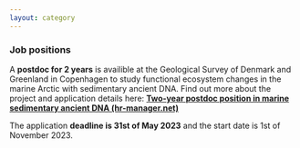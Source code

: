 ```yaml
---
layout: category
---
```


<div class="intro">
<h3 class="section-title underline">Job positions</h3>

<p>A <b>postdoc for 2 years</b> is availible at the Geological Survey of Denmark and Greenland in Copenhagen to study functional ecosystem changes in the marine Arctic with sedimentary ancient DNA. Find out more about the project and application details here: <a href="https://candidate.hr-manager.net/ApplicationInit.aspx?cid=5001&ProjectId=168342&MediaId=5" target="_blank"><b>Two-year postdoc position in marine sedimentary ancient DNA (hr-manager.net)</b></a></p>

  <p>The application <b>deadline is 31st of May 2023</b> and the start date is 1st of November 2023.</p>
 
    
   
